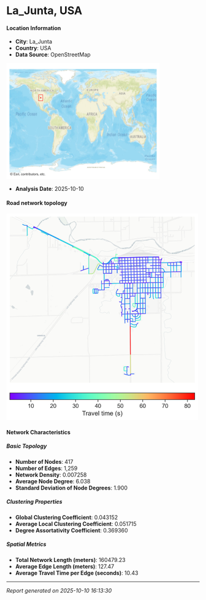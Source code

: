# La_Junta, USA

#### Location Information

- **City**: La_Junta
- **Country**: USA
- **Data Source**: OpenStreetMap
<img src="La_Junta_location.png" alt="La_Junta Location Map" width="400" />

- **Analysis Date**: 2025-10-10

#### Road network topology

<img src="La_Junta_network_map.png" alt="La_Junta Road Network Map" width="500"/>

#### Network Characteristics

##### Basic Topology

- **Number of Nodes**: 417
- **Number of Edges**: 1,259
- **Network Density**: 0.007258
- **Average Node Degree**: 6.038
- **Standard Deviation of Node Degrees**: 1.900

##### Clustering Properties

- **Global Clustering Coefficient**: 0.043152
- **Average Local Clustering Coefficient**: 0.051715
- **Degree Assortativity Coefficient**: 0.369360

##### Spatial Metrics

- **Total Network Length (meters)**: 160479.23
- **Average Edge Length (meters)**: 127.47
- **Average Travel Time per Edge (seconds)**: 10.43

---
*Report generated on 2025-10-10 16:13:30*
